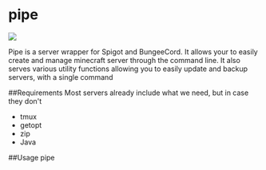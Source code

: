 # pipe
<img src="http://i.imgur.com/vnX7x7j.jpg">

Pipe is a server wrapper for Spigot and BungeeCord. It allows your to easily create and manage minecraft server through the command line. It also serves various utility functions allowing you to easily update and backup servers, with a single command

##Requirements
Most servers already include what we need, but in case they don't
* tmux
* getopt
* zip
* Java

##Usage
    pipe 
